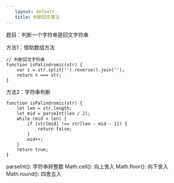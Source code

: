 ```yaml
---
　　layout: default
　　title: 判断回文算法
---
```

题目：判断一个字符串是回文字符串

方法1：借助数组方法
```
// 判断回文字符串
function isPalindromic(str) {
    var s = str.split('').reverse().join('');
    return s === str;
}
```
方法2：字符串判断
```
function isPalindromic(str) {
    let len = str.length;
    let mid = parseInt(len / 2);
    while (mid < len) {
        if (str[mid] !== str[len - mid - 1]) {
            return false;
        }
        mid++;
    }
    return true;
}
```
parseInt(): 字符串转整数
Math.ceil(): 向上舍入
Math.floor(): 向下舍入
Math.round(): 四舍五入